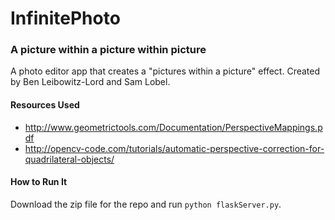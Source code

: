 # InfinitePhoto
### A picture within a picture within picture

A photo editor app that creates a "pictures within a picture" effect. Created by Ben Leibowitz-Lord and Sam Lobel.

#### Resources Used
* <http://www.geometrictools.com/Documentation/PerspectiveMappings.pdf>
* <http://opencv-code.com/tutorials/automatic-perspective-correction-for-quadrilateral-objects/>

#### How to Run It
Download the zip file for the repo and run `python flaskServer.py`.  